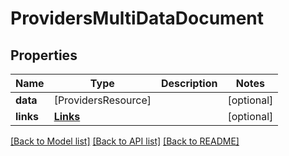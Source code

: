 # ProvidersMultiDataDocument

## Properties
Name | Type | Description | Notes
------------ | ------------- | ------------- | -------------
**data** | [ProvidersResource] |  | [optional] 
**links** | [**Links**](Links.md) |  | [optional] 

[[Back to Model list]](../README.md#documentation-for-models) [[Back to API list]](../README.md#documentation-for-api-endpoints) [[Back to README]](../README.md)


